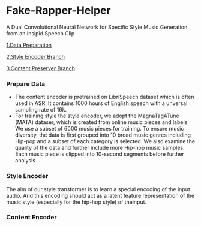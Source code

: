 # Fake-Rapper-Helper
A Dual Convolutional Neural Network for Specific Style Music Generation from an Insipid Speech Clip


[1.Data Preparation](#prepare-data)

[2.Style Encoder Branch](#style-encoder)

[3.Content Preserver Branch](#content-encoder)


### Prepare Data
- The content encoder is pretrained on LibriSpeech dataset which is often used in ASR. It contains 1000 hours of English speech with a unversal sampling rate of 16k.
- For training  style the style encoder, we adopt the MagnaTagATune (MATA) dataser, which is created from online music pieces and labels. We use a subset of 6000 music pieces for training. To ensure music diversity, the data is first grouped into 10 broad music genres including Hip-pop and a subset of each category is selected.  We also examine the quality of the data and further include more Hip-hop music samples. Each music piece is clipped into 10-second segments before further analysis.


### Style Encoder
The aim of our style transformer is to learn a special encoding of the input audio. And this encoding should act as a latent feature representation of the music style (especially for the hip-hop style) of theinput.


### Content Encoder
